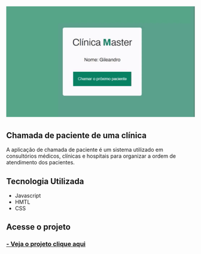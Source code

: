 <h1 text="center"><img src="img/gif.gif"></h1>


## Chamada de paciente de uma clínica

A aplicação de chamada de paciente é um sistema utilizado em consultórios médicos, clínicas e hospitais para organizar a ordem de atendimento dos pacientes.

## Tecnologia Utilizada

- Javascript
- HMTL
- CSS

## Acesse o projeto

 <h3>
        <a href="https://lyrisnunes.github.io/chamada-paciente/"> - Veja o projeto clique aqui </a>
</h3>